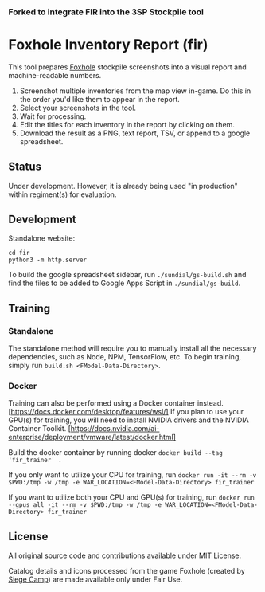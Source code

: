 ### Forked to integrate FIR into the 3SP Stockpile tool

# Foxhole Inventory Report (fir)

This tool prepares [Foxhole](https://www.foxholegame.com/about-foxhole) stockpile screenshots into a visual report and machine-readable numbers.

1. Screenshot multiple inventories from the map view in-game.  Do this in the order you'd like them to appear in the report.
2. Select your screenshots in the tool.
3. Wait for processing.
4. Edit the titles for each inventory in the report by clicking on them.
5. Download the result as a PNG, text report, TSV, or append to a google spreadsheet.

## Status

Under development. However, it is already being used "in production" within regiment(s) for evaluation. 

## Development

Standalone website:
```
cd fir
python3 -m http.server
```

To build the google spreadsheet sidebar, run `./sundial/gs-build.sh` and find the files to be added to Google Apps Script in `./sundial/gs-build`.

## Training

### Standalone

The standalone method will require you to manually install all the necessary dependencies, such as Node, NPM, TensorFlow, etc.
To begin training, simply run `build.sh <FModel-Data-Directory>`.

### Docker

Training can also be performed using a Docker container instead. [https://docs.docker.com/desktop/features/wsl/]
If you plan to use your GPU(s) for training, you will need to install NVIDIA drivers and the NVIDIA Container Toolkit. [https://docs.nvidia.com/ai-enterprise/deployment/vmware/latest/docker.html]

Build the docker container by running docker `docker build --tag 'fir_trainer' .` 

If you only want to utilize your CPU for training, run `docker run -it --rm -v $PWD:/tmp -w /tmp -e WAR_LOCATION=<FModel-Data-Directory> fir_trainer`

If you want to utilize both your CPU and GPU(s) for training, run `docker run --gpus all -it --rm -v $PWD:/tmp -w /tmp -e WAR_LOCATION=<FModel-Data-Directory> fir_trainer`

## License

All original source code and contributions available under MIT License.

Catalog details and icons processed from the game Foxhole (created by [Siege Camp](https://www.siegecamp.com/)) are made available only under Fair Use.
